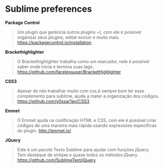 # Sublime preferences




**Package Control** 

> Um plugin que gerência outros plugins =), com ele é possivel organizar seus plugins, editar excluir e muito mais.
> https://packagecontrol.io/installation


**Brackethighlighter** 

> O Brackethighlighter trabalha como um marcador, nele é possivel saber onde inicia e termina suas tags.
> https://github.com/facelessuser/BracketHighlighter


**CSS3** 

> Apesar de não trabalhar muito com css,é sempre bom ter esse complemento para sublime, ajuda a mater a organização dos códigos.
> https://github.com/y0ssar1an/CSS3


**Emmet** 

> O Emmet ajuda na codificação HTML e CSS, com ele é possível criar códigos de uma maneira mais rápida usando expressões especificas do plugin. 
> http://emmet.io/


**JQuery** 

> Este é um pacote Texto Sublime para ajudar com funções jQuery. Tem destaque de sintaxe e quase todos os métodos jQuery. 
> https://github.com/SublimeText/jQuery
